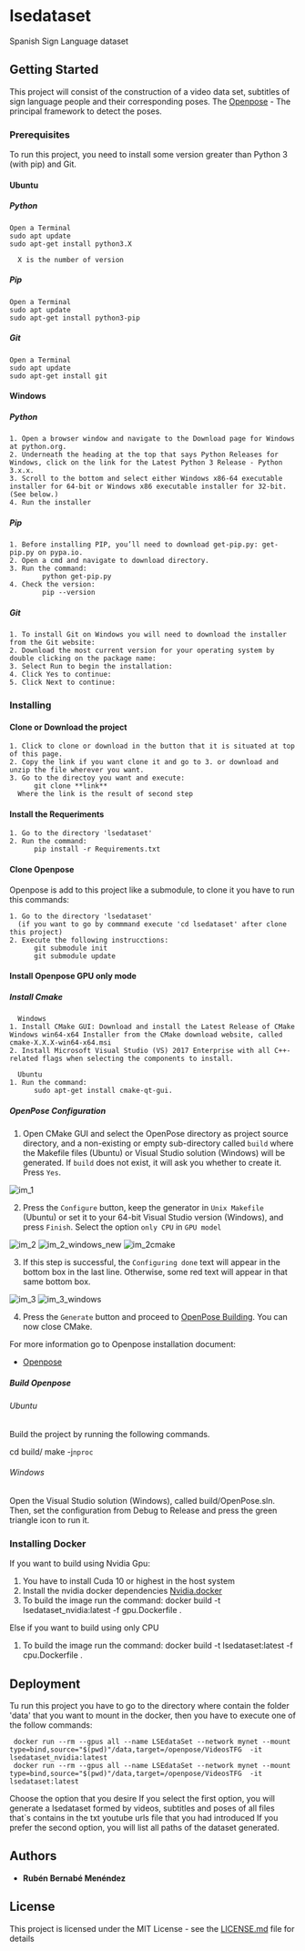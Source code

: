 # lsedataset
Spanish Sign Language dataset 

## Getting Started

This project will consist of the construction of a video data set, subtitles of sign language people and their corresponding poses.
The [Openpose](https://github.com/CMU-Perceptual-Computing-Lab/openpose/) - The principal framework to detect the poses.

### Prerequisites

To run this project, you need to install some version greater than Python 3 (with pip) and Git.

#### Ubuntu
##### Python

```
Open a Terminal
sudo apt update
sudo apt-get install python3.X 

  X is the number of version
```

##### Pip

```
Open a Terminal
sudo apt update
sudo apt-get install python3-pip
```

##### Git

```
Open a Terminal
sudo apt update
sudo apt-get install git
```

#### Windows

##### Python

```
1. Open a browser window and navigate to the Download page for Windows at python.org.
2. Underneath the heading at the top that says Python Releases for Windows, click on the link for the Latest Python 3 Release - Python 3.x.x. 
3. Scroll to the bottom and select either Windows x86-64 executable installer for 64-bit or Windows x86 executable installer for 32-bit. (See below.)
4. Run the installer
```
##### Pip

```
1. Before installing PIP, you’ll need to download get-pip.py: get-pip.py on pypa.io.
2. Open a cmd and navigate to download directory.
3. Run the command:
        python get-pip.py
4. Check the version:
        pip --version
```

##### Git

```
1. To install Git on Windows you will need to download the installer from the Git website:
2. Download the most current version for your operating system by double clicking on the package name:
3. Select Run to begin the installation:
4. Click Yes to continue:
5. Click Next to continue:
```

### Installing

#### Clone or Download the project

```
1. Click to clone or download in the button that it is situated at top of this page.
2. Copy the link if you want clone it and go to 3. or download and unzip the file wherever you want.
3. Go to the directoy you want and execute:
      git clone **link** 
  Where the link is the result of second step
```

#### Install the Requeriments
```
1. Go to the directory 'lsedataset' 
2. Run the command:
      pip install -r Requirements.txt
```

#### Clone Openpose

Openpose is add to this project like a submodule, to clone it you have to run this commands:

```
1. Go to the directory 'lsedataset' 
  (if you want to go by commmand execute 'cd lsedataset' after clone this project)
2. Execute the following instrucctions:
      git submodule init
      git submodule update
```
#### Install Openpose GPU only mode

##### Install Cmake

```
  Windows
1. Install CMake GUI: Download and install the Latest Release of CMake Windows win64-x64 Installer from the CMake download website, called cmake-X.X.X-win64-x64.msi
2. Install Microsoft Visual Studio (VS) 2017 Enterprise with all C++-related flags when selecting the components to install.

  Ubuntu
1. Run the command:
      sudo apt-get install cmake-qt-gui.
```

##### OpenPose Configuration

1. Open CMake GUI and select the OpenPose directory as project source directory, and a non-existing or empty sub-directory called `build` where the Makefile files (Ubuntu) or Visual Studio solution (Windows) will be generated. If `build` does not exist, it will ask you whether to create it. Press `Yes`.

![im_1](https://user-images.githubusercontent.com/37367277/70981368-48286e00-20b5-11ea-85d0-972237b70146.png)

2. Press the `Configure` button, keep the generator in `Unix Makefile` (Ubuntu) or set it to your 64-bit Visual Studio version (Windows), and press `Finish`. Select the option `only CPU` in `GPU model`

![im_2](https://user-images.githubusercontent.com/37367277/70981357-46f74100-20b5-11ea-9bcb-ff40e19cd600.png)
![im_2_windows_new](https://user-images.githubusercontent.com/37367277/70981361-478fd780-20b5-11ea-9f22-18d1f9f6d746.png)
![im_2cmake](https://user-images.githubusercontent.com/37367277/70981362-478fd780-20b5-11ea-9eff-6e0b196d5372.png)

3. If this step is successful, the `Configuring done` text will appear in the bottom box in the last line. Otherwise, some red text will appear in that same bottom box.

![im_3](https://user-images.githubusercontent.com/37367277/70981363-48286e00-20b5-11ea-8213-550a509ed200.png)
![im_3_windows](https://user-images.githubusercontent.com/37367277/70981364-48286e00-20b5-11ea-9969-b6dd9f96f941.png)

4. Press the `Generate` button and proceed to [OpenPose Building](#openpose-building). You can now close CMake.


For more information go to Openpose installation document:
* [Openpose](https://github.com/CMU-Perceptual-Computing-Lab/openpose/blob/master/doc/installation.md) 

##### Build Openpose

###### Ubuntu

Build the project by running the following commands.

cd build/
make -j`nproc`

###### Windows

Open the Visual Studio solution (Windows), called build/OpenPose.sln. Then, set the configuration from Debug to Release and press the green triangle icon to run it.

### Installing Docker

If you want to build using Nvidia Gpu:
  1. You have to install Cuda 10 or highest in the host system
  2. Install the nvidia docker dependencies
      [Nvidia.docker](https://github.com/NVIDIA/nvidia-docker)
  3. To build the image run the command:
      docker build -t lsedataset_nvidia:latest -f gpu.Dockerfile .

Else if you want to build using only CPU
  1. To build the image run the command:
      docker build -t lsedataset:latest -f cpu.Dockerfile .
## Deployment

Tu run this project you have to go to the directory where contain the folder 'data' that you want to mount in the docker, then you have to execute one of the follow commands:

```
 docker run --rm --gpus all --name LSEdataSet --network mynet --mount type=bind,source="$(pwd)"/data,target=/openpose/VideosTFG  -it lsedataset_nvidia:latest
 docker run --rm --gpus all --name LSEdataSet --network mynet --mount type=bind,source="$(pwd)"/data,target=/openpose/VideosTFG  -it lsedataset:latest
```
Choose the option that you desire
  If you select the first option, you will generate a lsedataset formed by videos, subtitles and poses of all files that`s contains in the txt youtube urls file that you had introduced
  If you prefer the second option, you will list all paths of the dataset generated.

## Authors

* **Rubén Bernabé Menéndez** 


## License

This project is licensed under the MIT License - see the [LICENSE.md](LICENSE.md) file for details


